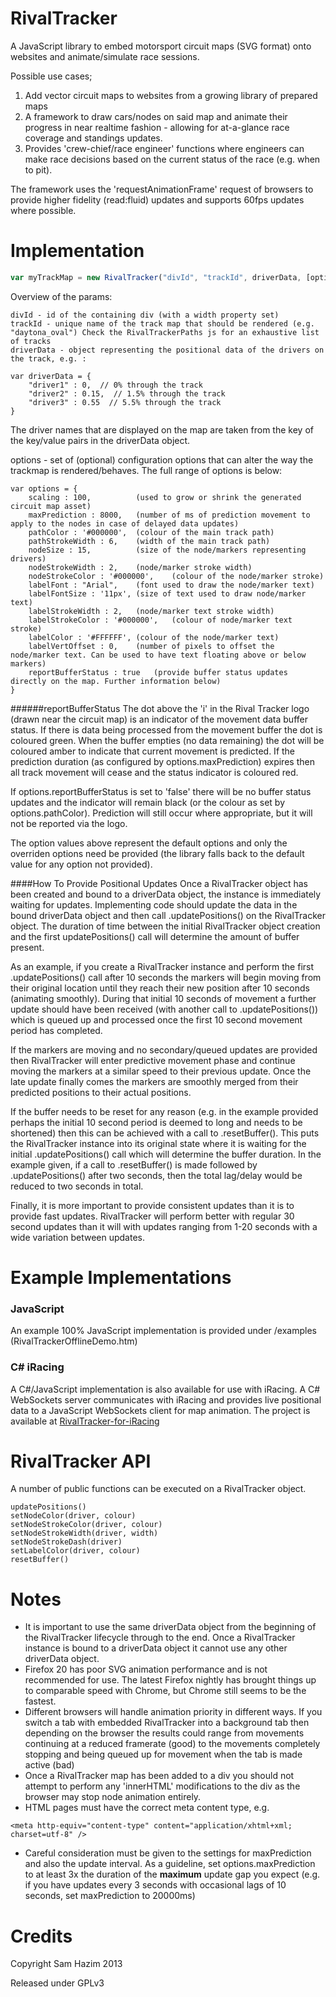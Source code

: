 RivalTracker
============

A JavaScript library to embed motorsport circuit maps (SVG format) onto websites and animate/simulate race sessions.

Possible use cases; 

1. Add vector circuit maps to websites from a growing library of prepared maps
2. A framework to draw cars/nodes on said map and animate their progress in near realtime fashion - allowing for at-a-glance race coverage and standings updates.
3. Provides 'crew-chief/race engineer' functions where engineers can make race decisions based on the current status of the race (e.g. when to pit).

The framework uses the 'requestAnimationFrame' request of browsers to provide higher fidelity (read:fluid) updates and supports 60fps updates where possible.

Implementation
==============

```javascript
var myTrackMap = new RivalTracker("divId", "trackId", driverData, [options]); 
```

Overview of the params:
```
divId - id of the containing div (with a width property set)
trackId - unique name of the track map that should be rendered (e.g. "daytona_oval") Check the RivalTrackerPaths js for an exhaustive list of tracks
driverData - object representing the positional data of the drivers on the track, e.g. :

var driverData = {
    "driver1" : 0,  // 0% through the track
    "driver2" : 0.15,  // 1.5% through the track
    "driver3" : 0.55  // 5.5% through the track
}
````

The driver names that are displayed on the map are taken from the key of the key/value pairs in the driverData object. 

options - set of (optional) configuration options that can alter the way the trackmap is rendered/behaves.  The full range of options is below:

```
var options = {
    scaling : 100,          (used to grow or shrink the generated circuit map asset)
    maxPrediction : 8000,   (number of ms of prediction movement to apply to the nodes in case of delayed data updates)
    pathColor : '#000000',  (colour of the main track path)
    pathStrokeWidth : 6,    (width of the main track path)
    nodeSize : 15,          (size of the node/markers representing drivers)
    nodeStrokeWidth : 2,    (node/marker stroke width)
    nodeStrokeColor : '#000000',    (colour of the node/marker stroke)
    labelFont : "Arial",    (font used to draw the node/marker text)
    labelFontSize : '11px', (size of text used to draw node/marker text)
    labelStrokeWidth : 2,   (node/marker text stroke width)
    labelStrokeColor : '#000000',   (colour of node/marker text stroke)
    labelColor : '#FFFFFF', (colour of the node/marker text)
    labelVertOffset : 0,    (number of pixels to offset the node/marker text. Can be used to have text floating above or below markers)
    reportBufferStatus : true   (provide buffer status updates directly on the map. Further information below)
}
```
######reportBufferStatus
The dot above the 'i' in the Rival Tracker logo (drawn near the circuit map) is an indicator of the movement data buffer status.  If there is data being processed from the movement buffer the dot is coloured green.  When the buffer empties (no data remaining) the dot will be coloured amber to indicate that current movement is predicted.  If the prediction duration (as configured by options.maxPrediction) expires then all track movement will cease and the status indicator is coloured red.

If options.reportBufferStatus is set to 'false' there will be no buffer status updates and the indicator will remain black (or the colour as set by options.pathColor).  Prediction will still occur where appropriate, but it will not be reported via the logo.

The option values above represent the default options and only the overriden options need be provided (the library falls back to the default value for any option not provided).

####How To Provide Positional Updates
Once a RivalTracker object has been created and bound to a driverData object, the instance is immediately waiting for updates.  Implementing code should update the data in the bound driverData object and then call .updatePositions() on the RivalTracker object.  The duration of time between the initial RivalTracker object creation and the first updatePositions() call will determine the amount of buffer present.

As an example, if you create a RivalTracker instance and perform the first .updatePositions() call after 10 seconds the markers will begin moving from their original location until they reach their new position after 10 seconds (animating smoothly).  During that initial 10 seconds of movement a further update should have been received (with another call to .updatePositions()) which is queued up and processed once the first 10 second movement period has completed.

If the markers are moving and no secondary/queued updates are provided then RivalTracker will enter predictive movement phase and continue moving the markers at a similar speed to their previous update.  Once the late update finally comes the markers are smoothly merged from their predicted positions to their actual positions.

If the buffer needs to be reset for any reason (e.g. in the example provided perhaps the initial 10 second period is deemed to long and needs to be shortened) then this can be achieved with a call to .resetBuffer().  This puts the RivalTracker instance into its original state where it is waiting for the initial .updatePositions() call which will determine the buffer duration.  In the example given, if a call to .resetBuffer() is made followed by .updatePositions() after two seconds, then the total lag/delay would be reduced to two seconds in total.

Finally, it is more important to provide consistent updates than it is to provide fast updates.  RivalTracker will perform better with regular 30 second updates than it will with updates ranging from 1-20 seconds with a wide variation between updates.


Example Implementations
=======================
### JavaScript
An example 100% JavaScript implementation is provided under /examples (RivalTrackerOfflineDemo.htm)
### C# iRacing
A C#/JavaScript implementation is also available for use with iRacing.  A C# WebSockets server communicates with iRacing and provides live positional data to a JavaScript WebSockets client for map animation.  The project is available at [RivalTracker-for-iRacing](https://github.com/SamHazim/RivalTracker-for-iRacing)

RivalTracker API
================
A number of public functions can be executed on a RivalTracker object.
```
updatePositions()
setNodeColor(driver, colour)
setNodeStrokeColor(driver, colour)
setNodeStrokeWidth(driver, width)
setNodeStrokeDash(driver)
setLabelColor(driver, colour)
resetBuffer()
```

Notes
=====
* It is important to use the same driverData object from the beginning of the RivalTracker lifecycle through to the end.  Once a RivalTracker instance is bound to a driverData object it cannot use any other driverData object.
* Firefox 20 has poor SVG animation performance and is not recommended for use.  The latest Firefox nightly has brought things up to comparable speed with Chrome, but Chrome still seems to be the fastest.
* Different browsers will handle animation priority in different ways.  If you switch a tab with embedded RivalTracker into a background tab then depending on the browser the results could range from movements continuing at a reduced framerate (good) to the movements completely stopping and being queued up for movement when the tab is made active (bad)
* Once a RivalTracker map has been added to a div you should not attempt to perform any 'innerHTML' modifications to the div as the browser may stop node animation entirely.
* HTML pages must have the correct meta content type, e.g.
```
<meta http-equiv="content-type" content="application/xhtml+xml; charset=utf-8" />
```
* Careful consideration must be given to the settings for maxPrediction and also the update interval.  As a guideline, set options.maxPrediction to at least 3x the duration of the **maximum** update gap you expect (e.g. if you have updates every 3 seconds with occasional lags of 10 seconds, set maxPrediction to 20000ms)

Credits
=======
Copyright Sam Hazim 2013

Released under GPLv3
